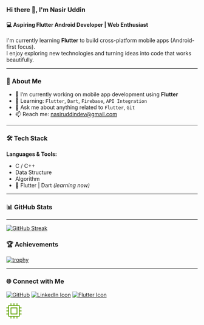 ### Hi there 👋, I'm Nasir Uddin

#### 💻 Aspiring Flutter Android Developer | Web Enthusiast

I'm currently learning **Flutter** to build cross-platform mobile apps (Android-first focus).  
I enjoy exploring new technologies and turning ideas into code that works beautifully.

---

### 🚀 About Me
- 🔭 I’m currently working on mobile app development using **Flutter**
- 🌱 Learning: `Flutter`, `Dart`, `Firebase`, `API Integration`
- 💬 Ask me about anything related to `Flutter`, `Git`
- 📫 Reach me: nasiruddindev@gmail.com

---

### 🛠️ Tech Stack

**Languages & Tools:**

- C / C++
- Data Structure
- Algorithm
- 📱 Flutter | Dart *(learning now)*


---

### 📊 GitHub Stats


---
[![GitHub Streak](https://streak-stats.demolab.com?user=nasir-uddin-dev&theme=radical)](https://git.io/streak-stats)
### 🏆 Achievements

[![trophy](https://github-profile-trophy.vercel.app/?username=nasir-uddin-dev&theme=gruvbox)](https://github.com/ryo-ma/github-profile-trophy)

---

### 🌐 Connect with Me

[<img src='https://cdn.jsdelivr.net/npm/simple-icons@3.0.1/icons/github.svg' alt='GitHub' height='30'>](https://github.com/nasir-uddin-dev)
[<img src="https://img.icons8.com/fluency/30/linkedin.png" alt="LinkedIn Icon"/>](#)
[<img src="https://img.icons8.com/color/30/flutter.png" alt="Flutter Icon"/>](#)

<a href='https://docs.github.com/en/developers'>
  <img src='https://raw.githubusercontent.com/acervenky/animated-github-badges/master/assets/devbadge.gif' width='40' height='40'>
</a>
